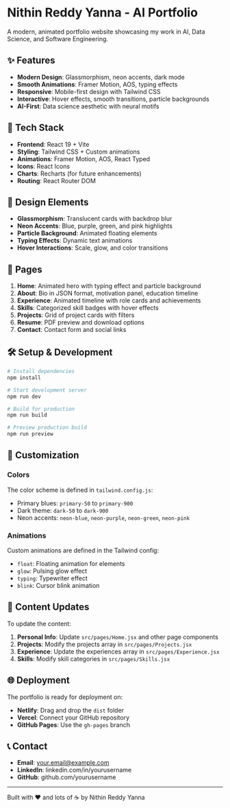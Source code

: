 # Nithin Reddy Yanna - AI Portfolio

A modern, animated portfolio website showcasing my work in AI, Data Science, and Software Engineering.

## ✨ Features

- **Modern Design**: Glassmorphism, neon accents, dark mode
- **Smooth Animations**: Framer Motion, AOS, typing effects
- **Responsive**: Mobile-first design with Tailwind CSS
- **Interactive**: Hover effects, smooth transitions, particle backgrounds
- **AI-First**: Data science aesthetic with neural motifs

## 🚀 Tech Stack

- **Frontend**: React 19 + Vite
- **Styling**: Tailwind CSS + Custom animations
- **Animations**: Framer Motion, AOS, React Typed
- **Icons**: React Icons
- **Charts**: Recharts (for future enhancements)
- **Routing**: React Router DOM

## 🎨 Design Elements

- **Glassmorphism**: Translucent cards with backdrop blur
- **Neon Accents**: Blue, purple, green, and pink highlights
- **Particle Background**: Animated floating elements
- **Typing Effects**: Dynamic text animations
- **Hover Interactions**: Scale, glow, and color transitions

## 📱 Pages

1. **Home**: Animated hero with typing effect and particle background
2. **About**: Bio in JSON format, motivation panel, education timeline
3. **Experience**: Animated timeline with role cards and achievements
4. **Skills**: Categorized skill badges with hover effects
5. **Projects**: Grid of project cards with filters
6. **Resume**: PDF preview and download options
7. **Contact**: Contact form and social links

## 🛠️ Setup & Development

```bash
# Install dependencies
npm install

# Start development server
npm run dev

# Build for production
npm run build

# Preview production build
npm run preview
```

## 🎯 Customization

### Colors
The color scheme is defined in `tailwind.config.js`:
- Primary blues: `primary-50` to `primary-900`
- Dark theme: `dark-50` to `dark-900`
- Neon accents: `neon-blue`, `neon-purple`, `neon-green`, `neon-pink`

### Animations
Custom animations are defined in the Tailwind config:
- `float`: Floating animation for elements
- `glow`: Pulsing glow effect
- `typing`: Typewriter effect
- `blink`: Cursor blink animation

## 📄 Content Updates

To update the content:
1. **Personal Info**: Update `src/pages/Home.jsx` and other page components
2. **Projects**: Modify the projects array in `src/pages/Projects.jsx`
3. **Experience**: Update the experiences array in `src/pages/Experience.jsx`
4. **Skills**: Modify skill categories in `src/pages/Skills.jsx`

## 🌐 Deployment

The portfolio is ready for deployment on:
- **Netlify**: Drag and drop the `dist` folder
- **Vercel**: Connect your GitHub repository
- **GitHub Pages**: Use the `gh-pages` branch

## 📞 Contact

- **Email**: your.email@example.com
- **LinkedIn**: linkedin.com/in/yourusername
- **GitHub**: github.com/yourusername

---

Built with ❤️ and lots of ☕ by Nithin Reddy Yanna
